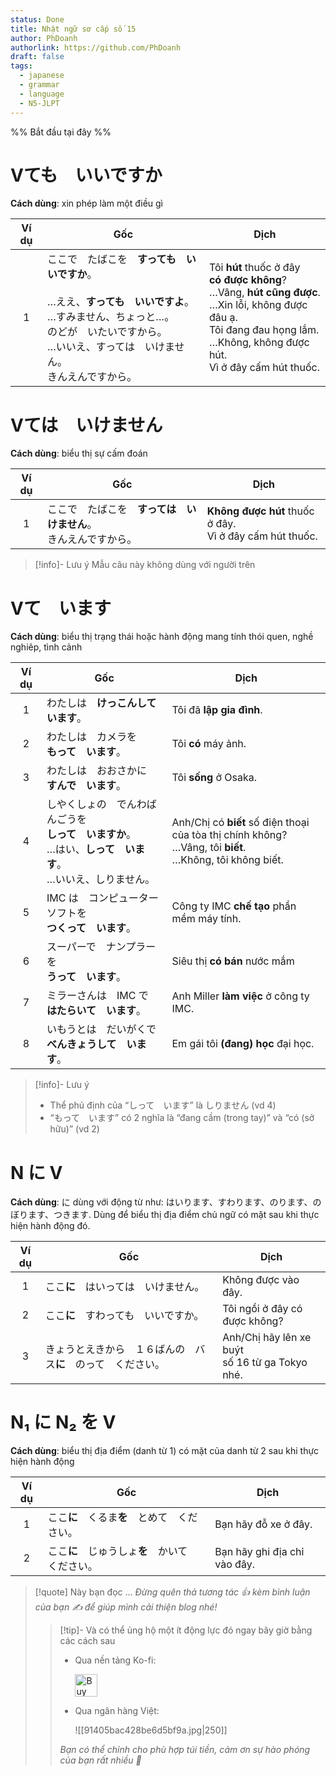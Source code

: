 ```yaml
---
status: Done
title: Nhật ngữ sơ cấp số 15
author: PhDoanh
authorlink: https://github.com/PhDoanh
draft: false
tags:
  - japanese
  - grammar
  - language
  - N5-JLPT
---
```

%% Bắt đầu tại đây %%
# Vても　いいですか
**Cách dùng**: xin phép làm một điều gì

| Ví dụ | Gốc                                                                                                                                                                                                                | Dịch                                                                                                                                                                                                  |
|:-----:| ------------------------------------------------------------------------------------------------------------------------------------------------------------------------------------------------------------------ | ----------------------------------------------------------------------------------------------------------------------------------------------------------------------------------------------------- |
|   1   | ここで　たばこを　**すっても　いいですか**。  <br>  <br>…ええ、**すっても　いいですよ**。  <br>…すみません、ちょっと…。  <br>のどが　いたいですから。  <br>…いいえ、すっては　いけません。  <br>きんえんですから。 | Tôi **hút** thuốc ở đây  <br>**có được không**?  <br>…Vâng, **hút cũng được**.  <br>…Xin lỗi, không được đâu ạ.  <br>Tôi đang đau họng lắm.  <br>…Không, không được hút.  <br>Vì ở đây cấm hút thuốc. |

# Vては　いけません
**Cách dùng**: biểu thị sự cấm đoán

| Ví dụ | Gốc                                     | Dịch                                                         |
| :---: | --------------------------------------- | ------------------------------------------------------------ |
|   1   | ここで　たばこを　**すっては　いけません**。  <br>きんえんですから。 | **Không được hút** thuốc ở đây.  <br>Vì ở đây cấm hút thuốc. |

> [!info]- Lưu ý
> Mẫu câu này không dùng với người trên

# Vて　います
**Cách dùng**: biểu thị trạng thái hoặc hành động mang tính thói quen, nghề nghiêp, tình cảnh

| Ví dụ | Gốc                                                                                                                      | Dịch                                                                                                                   |
|:-----:| ------------------------------------------------------------------------------------------------------------------------ | ---------------------------------------------------------------------------------------------------------------------- |
|   1   | わたしは　**けっこんして　います**。                                                                                     | Tôi đã **lập gia đình**.                                                                                               |
|   2   | わたしは　カメラを　  <br>**もって　います**。                                                                           | Tôi **có** máy ảnh.                                                                                                    |
|   3   | わたしは　おおさかに　  <br>**すんで　います**。                                                                         | Tôi **sống** ở Osaka.                                                                                                  |
|   4   | しやくしょの　でんわばんごうを　  <br>**しって　いますか**。  <br>…はい、**しって　います**。  <br>…いいえ、しりません。 | Anh/Chị có **biết** số điện thoại  <br>của tòa thị chính không?  <br>…Vâng, tôi **biết**.  <br>…Không, tôi không biết. |
|   5   | IMC は　コンピューターソフトを　  <br>**つくって　います**。                                                             | Công ty IMC **chế tạo** phần mềm máy tính.                                                                             |
|   6   | スーパーで　ナンプラーを　  <br>**うって　います**。                                                                     | Siêu thị **có bán** nước mắm                                                                                           |
|   7   | ミラーさんは　IMC で　  <br>**はたらいて　います**。                                                                     | Anh Miller **làm việc** ở công ty IMC.                                                                                 |
|   8   | いもうとは　だいがくで　  <br>**べんきょうして　います**。                                                               | Em gái tôi **(đang) học** đại học.                                                                                     |

> [!info]- Lưu ý
> - Thể phủ định của “しって　います” là しりません (vd 4)
> - “もって　います” có 2 nghĩa là “đang cầm (trong tay)” và “có (sở hữu)” (vd 2)

# N に V
**Cách dùng**: に dùng với động từ như: はいります、すわります、のります、のぼります、つきます. Dùng để biểu thị địa điểm chủ ngữ có mặt sau khi thực hiện hành động đó.

| Ví dụ | Gốc                                                          | Dịch                                                |
|:-----:| ------------------------------------------------------------ | --------------------------------------------------- |
|   1   | ここ**に**　はいっては　いけません。                         | Không được vào đây.                                 |
|   2   | ここ**に**　すわっても　いいですか。                         | Tôi ngồi ở đây có được không?                       |
|   3   | きょうとえきから　１６ばんの　バス**に**　のって　ください。 | Anh/Chị hãy lên xe buýt  <br>số 16 từ ga Tokyo nhé. |

# N₁ に N₂ を V
**Cách dùng**: biểu thị địa điểm (danh từ 1) có mặt của danh từ 2 sau khi thực hiện hành động

| Ví dụ | Gốc                                              | Dịch                         |
|:-----:| ------------------------------------------------ | ---------------------------- |
|   1   | ここ**に**　くるま**を**　とめて　ください。     | Bạn hãy đỗ xe ở đây.         |
|   2   | ここ**に**　じゅうしょ**を**　かいて　ください。 | Bạn hãy ghi địa chỉ vào đây. |

> [!quote] Này bạn đọc ...
> *Đừng quên thả tương tác 👍 kèm bình luận của bạn ✍️ để giúp mình cải thiện blog nhé!* 
> > [!tip]- Và có thể ủng hộ một ít động lực đó ngay bây giờ bằng các cách sau
> > - Qua nền tảng Ko-fi:
> > 
> >   <a href='https://ko-fi.com/M4M111S8CI' target='_blank'><img height='36' style='border:0px;height:36px;' src='https://storage.ko-fi.com/cdn/kofi3.png?v=3' border='0' alt='Buy Me a Coffee at ko-fi.com' /></a>
> > - Qua ngân hàng Việt:
> >   
> >   ![[91405bac428be6d5bf9a.jpg|250]]
> > 
> > *Bạn có thể chỉnh cho phù hợp túi tiền, cảm ơn sự hào phóng của bạn rất nhiều 🥰*
